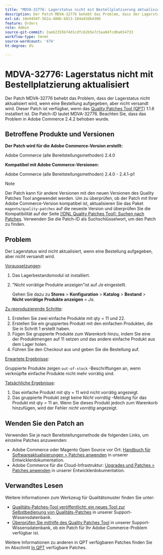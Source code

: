 ```yaml
---
title: "MDVA-32776: Lagerstatus nicht mit Bestellplatzierung aktualisiert"
description: Der Patch MDVA-32776 behebt das Problem, dass der Lagerstatus nicht aktualisiert wird, wenn eine Bestellung aufgegeben, aber nicht versandt wird. Dieser Patch ist verfügbar, wenn das [Quality Patches Tool (QPT)](https://experienceleague.adobe.com/en/docs/commerce-operations/upgrade-guide/patches/overview) 1.1.6 installiert ist. Die Patch-ID lautet MDVA-32776. Beachten Sie, dass das Problem in Adobe Commerce 2.4.2 behoben wurde.
exl-id: 10e9458f-562a-480b-b813-104a93db4308
feature: Orders
role: Admin
source-git-commit: 2aeb2355b74d1cdfc62b5e7c5aa04fcd0a654733
workflow-type: tm+mt
source-wordcount: '474'
ht-degree: 0%

---
```


# MDVA-32776: Lagerstatus nicht mit Bestellplatzierung aktualisiert

Der Patch MDVA-32776 behebt das Problem, dass der Lagerstatus nicht aktualisiert wird, wenn eine Bestellung aufgegeben, aber nicht versandt wird. Dieser Patch ist verfügbar, wenn das [Quality Patches Tool (QPT)](https://experienceleague.adobe.com/en/docs/commerce-operations/upgrade-guide/patches/overview) 1.1.6 installiert ist. Die Patch-ID lautet MDVA-32776. Beachten Sie, dass das Problem in Adobe Commerce 2.4.2 behoben wurde.

## Betroffene Produkte und Versionen

**Der Patch wird für die Adobe Commerce-Version erstellt:**

Adobe Commerce (alle Bereitstellungsmethoden) 2.4.0

**Kompatibel mit Adobe Commerce-Versionen:**

Adobe Commerce (alle Bereitstellungsmethoden) 2.4.0 - 2.4.1-p1

>[!NOTE]
>
>Der Patch kann für andere Versionen mit den neuen Versionen des Quality Patches Tool angewendet werden. Um zu überprüfen, ob der Patch mit Ihrer Adobe Commerce-Version kompatibel ist, aktualisieren Sie das Paket `magento/quality-patches` auf die neueste Version und überprüfen Sie die Kompatibilität auf der Seite [[!DNL Quality Patches Tool]: Suchen nach Patches](https://experienceleague.adobe.com/tools/commerce-quality-patches/index.html). Verwenden Sie die Patch-ID als Suchschlüsselwort, um den Patch zu finden.

## Problem

Der Lagerstatus wird nicht aktualisiert, wenn eine Bestellung aufgegeben, aber nicht versandt wird.

<u>Voraussetzungen</u>:

1. Das Lagerbestandsmodul ist installiert.
1. &quot;Nicht vorrätige Produkte anzeigen&quot;ist auf *Ja* eingestellt.

   Gehen Sie dazu zu **Stores** > **Konfiguration** > **Katalog** > **Bestand** > **Nicht vorrätige Produkte anzeigen** = *Ja*.

<u>Zu reproduzierende Schritte</u>:

1. Erstellen Sie zwei einfache Produkte mit qty = 11 und 22.
1. Erstellen Sie ein gruppiertes Produkt mit den einfachen Produkten, die Sie in Schritt 1 erstellt haben.
1. Fügen Sie gruppierte Produkte zum Warenkorb hinzu, indem Sie eine der Produktmengen auf 11 setzen und das andere einfache Produkt aus dem Lager holen.
1. Führen Sie den Checkout aus und geben Sie die Bestellung auf.

<u>Erwartete Ergebnisse</u>:

Gruppierte Produkte zeigen `out-of-stock` -Beschriftungen an, wenn verknüpfte einfache Produkte nicht mehr vorrätig sind.

<u>Tatsächliche Ergebnisse</u>:

1. Das einfache Produkt mit qty = 11 wird nicht vorrätig angezeigt.
1. Das gruppierte Produkt zeigt keine *Nicht vorrätig* -Meldung für das Produkt mit qty = 11 an. Wenn Sie dieses Produkt jedoch zum Warenkorb hinzufügen, wird der Fehler *nicht vorrätig* angezeigt.

## Wenden Sie den Patch an

Verwenden Sie je nach Bereitstellungsmethode die folgenden Links, um einzelne Patches anzuwenden:

* Adobe Commerce oder Magento Open Source vor Ort: [Handbuch für Softwareaktualisierungen > Patches anwenden](https://experienceleague.adobe.com/en/docs/commerce-operations/tools/quality-patches-tool/usage) in unserer Entwicklerdokumentation.
* Adobe Commerce für die Cloud-Infrastruktur: [Upgrades und Patches > Patches anwenden](https://experienceleague.adobe.com/en/docs/commerce-cloud-service/user-guide/develop/upgrade/apply-patches) in unserer Entwicklerdokumentation.

## Verwandtes Lesen

Weitere Informationen zum Werkzeug für Qualitätsmuster finden Sie unter:

* [Qualitäts-Patches-Tool veröffentlicht: ein neues Tool zur Selbstbedienung von Qualitäts-Patches](/help/announcements/adobe-commerce-announcements/magento-quality-patches-released-new-tool-to-self-serve-quality-patches.md) in unserer Support-Wissensdatenbank.
* [Überprüfen Sie mithilfe des Quality Patches Tool](/help/support-tools/patches-available-in-qpt-tool/check-patch-for-magento-issue-with-magento-quality-patches.md) in unserer Support-Wissensdatenbank, ob ein Patch für Ihr Adobe Commerce-Problem verfügbar ist.

Weitere Informationen zu anderen in QPT verfügbaren Patches finden Sie im Abschnitt [In QPT](https://support.magento.com/hc/en-us/sections/360010506631-Patches-available-in-QPT-tool-) verfügbare Patches.
